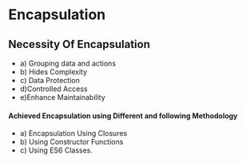 # Encapsulation
## Necessity Of Encapsulation
- a) Grouping data and actions
- b) Hides Complexity
- c) Data Protection
- d)Controlled Access
- e)Enhance Maintainability
#### Achieved Encapsulation using Different and following Methodology
- a) Encapsulation Using Closures
- b) Using Constructor Functions
- c) Using ES6 Classes.
